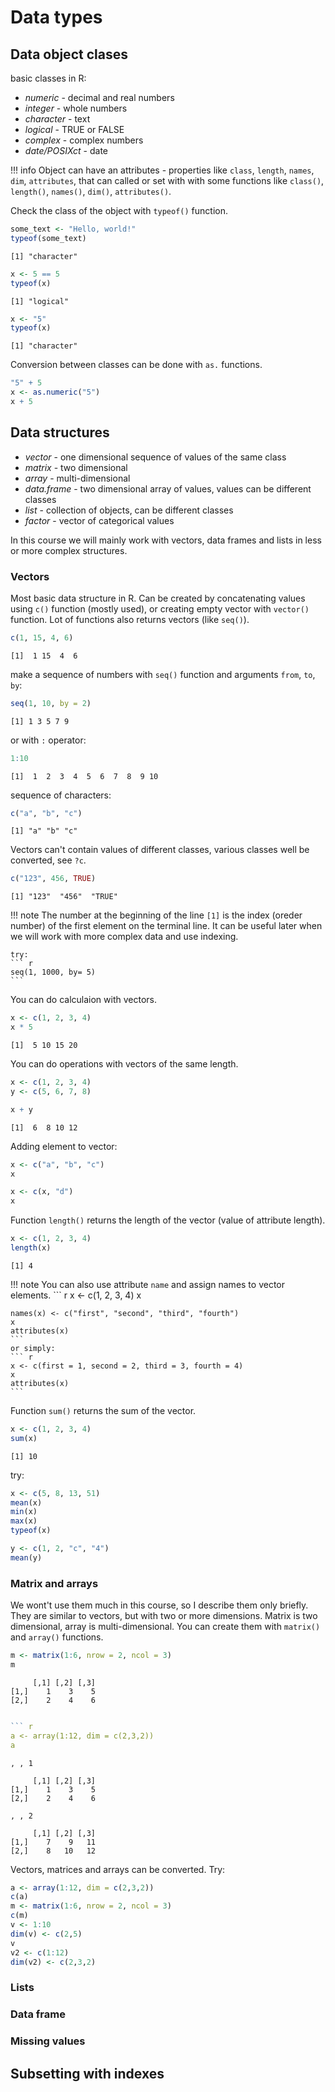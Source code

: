 
# Data types

## Data object clases
basic classes in R:

- *numeric* - decimal and real numbers
- *integer* - whole numbers
- *character* - text
- *logical* - TRUE or FALSE
- *complex* - complex numbers
- *date/POSIXct* - date

!!! info
    Object can have an attributes - properties like `class`, `length`, `names`, `dim`, `attributes`, that can called or set with with some functions like `class()`, `length()`, `names()`, `dim()`, `attributes()`.

Check the class of the object with `typeof()` function.

``` r
some_text <- "Hello, world!"
typeof(some_text)
```

```
[1] "character"
```

``` r
x <- 5 == 5
typeof(x)
```

```
[1] "logical"
```
``` r
x <- "5"
typeof(x)
```

```
[1] "character"
```
Conversion between classes can be done with `as.` functions.
``` r
"5" + 5
x <- as.numeric("5")
x + 5
```

## Data structures
- *vector* - one dimensional sequence of values of the same class
- *matrix* - two dimensional 
- *array* - multi-dimensional
- *data.frame* - two dimensional array of values, values can be different classes
- *list* - collection of objects, can be different classes
- *factor* - vector of categorical values

In this course we will mainly work with vectors, data frames and lists in less or more complex structures.

### Vectors
Most basic data structure in R. Can be created by concatenating values using `c()` function (mostly used), or creating empty vector with `vector()` function. Lot of functions also returns vectors (like `seq()`).

``` r
c(1, 15, 4, 6)
```

```
[1]  1 15  4  6
```
make a sequence of numbers with `seq()` function and arguments `from`, `to`, `by`:
``` r
seq(1, 10, by = 2)
```

```
[1] 1 3 5 7 9
```
or with `:` operator:
``` r
1:10
```

```
[1]  1  2  3  4  5  6  7  8  9 10
```
sequence of characters:

``` r
c("a", "b", "c")
```

```
[1] "a" "b" "c"
```

Vectors can't contain values of different classes, various classes well be converted, see `?c`.

``` r
c("123", 456, TRUE)
```

```
[1] "123"  "456"  "TRUE"
``` 

!!! note
    The number at the beginning of the line `[1]` is the index (oreder number) of the first element on the terminal line. It can be useful later when we will work with more complex data and use indexing.

    try:
    ``` r
    seq(1, 1000, by= 5)
    ```

You can do calculaion with vectors.
``` r
x <- c(1, 2, 3, 4)
x * 5
```

```
[1]  5 10 15 20
```

You can do operations with vectors of the same length.

``` r
x <- c(1, 2, 3, 4)
y <- c(5, 6, 7, 8)

x + y
```

```
[1]  6  8 10 12
```

Adding element to vector:

``` r
x <- c("a", "b", "c")
x

x <- c(x, "d")
x
```

Function `length()` returns the length of the vector (value of attribute length).

``` r
x <- c(1, 2, 3, 4)
length(x)
```

```
[1] 4
```
!!! note
    You can also use attribute `name` and assign names to vector elements.
    ``` r
    x <- c(1, 2, 3, 4)
    x
    
    names(x) <- c("first", "second", "third", "fourth")
    x
    attributes(x)
    ```
    or simply:
    ``` r
    x <- c(first = 1, second = 2, third = 3, fourth = 4)
    x
    attributes(x)
    ```

Function `sum()` returns the sum of the vector.
``` r
x <- c(1, 2, 3, 4)
sum(x)
```

```
[1] 10
```



try:
``` r
x <- c(5, 8, 13, 51)
mean(x)
min(x)
max(x)
typeof(x)

y <- c(1, 2, "c", "4")
mean(y)

```   
### Matrix and arrays
We wont't use them much in this course, so I describe them only briefly. They are similar to vectors, but with two or more dimensions. Matrix is two dimensional, array is multi-dimensional. You can create them with `matrix()` and `array()` functions.

``` r
m <- matrix(1:6, nrow = 2, ncol = 3)
m
```

```
     [,1] [,2] [,3]
[1,]    1    3    5
[2,]    2    4    6
```

``` r

``` r
a <- array(1:12, dim = c(2,3,2))
a
```
```
, , 1

     [,1] [,2] [,3]
[1,]    1    3    5
[2,]    2    4    6

, , 2

     [,1] [,2] [,3]
[1,]    7    9   11
[2,]    8   10   12
```

Vectors, matrices and arrays can be converted. 
Try:

``` r
a <- array(1:12, dim = c(2,3,2))
c(a)
m <- matrix(1:6, nrow = 2, ncol = 3)
c(m)
v <- 1:10
dim(v) <- c(2,5)
v
v2 <- c(1:12)
dim(v2) <- c(2,3,2)
```

<!-- todo -->
### Lists
### Data frame
### Missing values


## Subsetting with indexes


